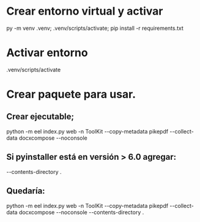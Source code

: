 # Crear entorno virtual y activar
py -m venv .venv; .venv/scripts/activate; pip install -r requirements.txt

# Activar entorno
.venv/scripts/activate

# Crear paquete para usar.

## Crear ejecutable;
python -m eel index.py web -n ToolKit --copy-metadata pikepdf --collect-data docxcompose --noconsole

## Si pyinstaller está en versión > 6.0 agregar:
--contents-directory .

## Quedaría:
python -m eel index.py web -n ToolKit --copy-metadata pikepdf --collect-data docxcompose --noconsole --contents-directory .

